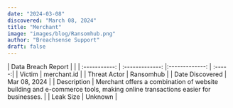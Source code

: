 ```yaml
---
date: "2024-03-08"
discovered: "March 08, 2024"
title: "Merchant"
image: "images/blog/Ransomhub.png"
author: "Breachsense Support"
draft: false
---
```


| Data Breach Report           |              | 
| :-----------: | :-------------:     |:-------------:    | :-----:|
| Victim      | merchant.id      | 
| Threat Actor      | Ransomhub      | 
| Date Discovered      | Mar 08, 2024      | 
| Description      | Merchant offers a combination of website building and e-commerce tools, making online transactions easier for businesses.      | 
| Leak Size      | Unknown      | 

